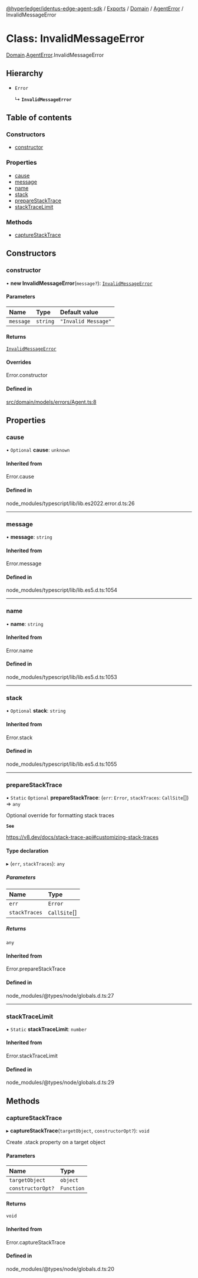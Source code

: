 [@hyperledger/identus-edge-agent-sdk](../README.md) / [Exports](../modules.md) / [Domain](../modules/Domain.md) / [AgentError](../modules/Domain.AgentError.md) / InvalidMessageError

# Class: InvalidMessageError

[Domain](../modules/Domain.md).[AgentError](../modules/Domain.AgentError.md).InvalidMessageError

## Hierarchy

- `Error`

  ↳ **`InvalidMessageError`**

## Table of contents

### Constructors

- [constructor](Domain.AgentError.InvalidMessageError.md#constructor)

### Properties

- [cause](Domain.AgentError.InvalidMessageError.md#cause)
- [message](Domain.AgentError.InvalidMessageError.md#message)
- [name](Domain.AgentError.InvalidMessageError.md#name)
- [stack](Domain.AgentError.InvalidMessageError.md#stack)
- [prepareStackTrace](Domain.AgentError.InvalidMessageError.md#preparestacktrace)
- [stackTraceLimit](Domain.AgentError.InvalidMessageError.md#stacktracelimit)

### Methods

- [captureStackTrace](Domain.AgentError.InvalidMessageError.md#capturestacktrace)

## Constructors

### constructor

• **new InvalidMessageError**(`message?`): [`InvalidMessageError`](Domain.AgentError.InvalidMessageError.md)

#### Parameters

| Name | Type | Default value |
| :------ | :------ | :------ |
| `message` | `string` | `"Invalid Message"` |

#### Returns

[`InvalidMessageError`](Domain.AgentError.InvalidMessageError.md)

#### Overrides

Error.constructor

#### Defined in

[src/domain/models/errors/Agent.ts:8](https://github.com/hyperledger-identus/sdk-ts/blob/bc699428ddd8313d8025ef810d8e7784a65f26cc/src/domain/models/errors/Agent.ts#L8)

## Properties

### cause

• `Optional` **cause**: `unknown`

#### Inherited from

Error.cause

#### Defined in

node_modules/typescript/lib/lib.es2022.error.d.ts:26

___

### message

• **message**: `string`

#### Inherited from

Error.message

#### Defined in

node_modules/typescript/lib/lib.es5.d.ts:1054

___

### name

• **name**: `string`

#### Inherited from

Error.name

#### Defined in

node_modules/typescript/lib/lib.es5.d.ts:1053

___

### stack

• `Optional` **stack**: `string`

#### Inherited from

Error.stack

#### Defined in

node_modules/typescript/lib/lib.es5.d.ts:1055

___

### prepareStackTrace

▪ `Static` `Optional` **prepareStackTrace**: (`err`: `Error`, `stackTraces`: `CallSite`[]) => `any`

Optional override for formatting stack traces

**`See`**

https://v8.dev/docs/stack-trace-api#customizing-stack-traces

#### Type declaration

▸ (`err`, `stackTraces`): `any`

##### Parameters

| Name | Type |
| :------ | :------ |
| `err` | `Error` |
| `stackTraces` | `CallSite`[] |

##### Returns

`any`

#### Inherited from

Error.prepareStackTrace

#### Defined in

node_modules/@types/node/globals.d.ts:27

___

### stackTraceLimit

▪ `Static` **stackTraceLimit**: `number`

#### Inherited from

Error.stackTraceLimit

#### Defined in

node_modules/@types/node/globals.d.ts:29

## Methods

### captureStackTrace

▸ **captureStackTrace**(`targetObject`, `constructorOpt?`): `void`

Create .stack property on a target object

#### Parameters

| Name | Type |
| :------ | :------ |
| `targetObject` | `object` |
| `constructorOpt?` | `Function` |

#### Returns

`void`

#### Inherited from

Error.captureStackTrace

#### Defined in

node_modules/@types/node/globals.d.ts:20
